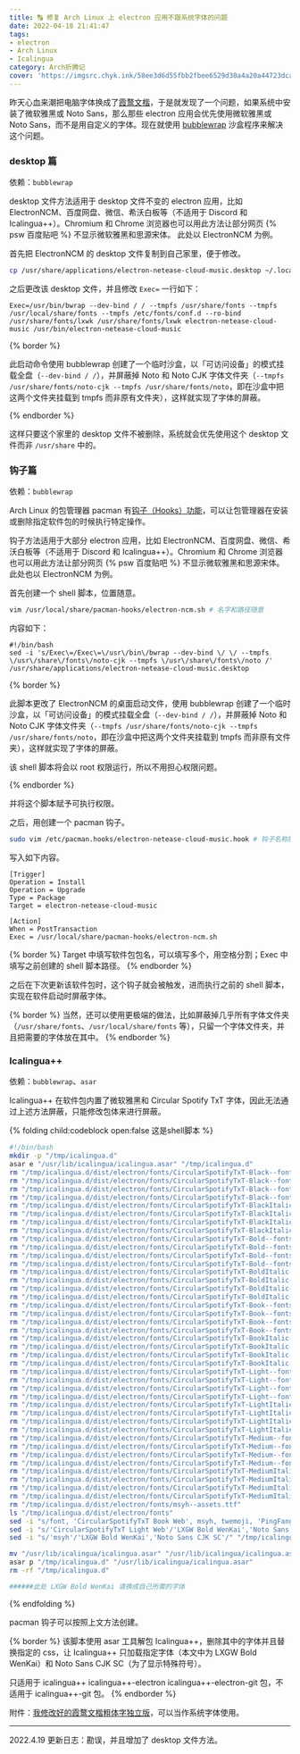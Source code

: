 ```yaml
---
title: 🔠 修复 Arch Linux 上 electron 应用不跟系统字体的问题
date: 2022-04-18 21:41:47
tags:
- electron
- Arch Linux
- Icalingua
category: Arch折腾记
cover: 'https://imgsrc.chyk.ink/58ee3d6d55fbb2fbee6529d30a4a20a44723dca1.webp'
---
```


昨天心血来潮把电脑字体换成了[霞鹜文楷](https://github.com/lxgw/LxgwWenKai)，于是就发现了一个问题，如果系统中安装了微软雅黑或 Noto Sans，那么那些 electron 应用会优先使用微软雅黑或 Noto Sans，而不是用自定义的字体。现在就使用 [bubblewrap](https://wiki.archlinux.org/title/Bubblewrap) 沙盒程序来解决这个问题。

### desktop 篇

依赖：`bubblewrap`

desktop 文件方法适用于 desktop 文件不变的 electron 应用，比如 ElectronNCM、百度网盘、微信、希沃白板等（不适用于 Discord 和 Icalingua++）。Chromium 和 Chrome 浏览器也可以用此方法让部分网页 {% psw 百度贴吧 %} 不显示微软雅黑和思源宋体。
此处以 ElectronNCM 为例。

首先把 ElectronNCM 的 desktop 文件复制到自己家里，便于修改。

```bash
cp /usr/share/applications/electron-netease-cloud-music.desktop ~/.local/share/applications/electron-netease-cloud-music.desktop
```

之后更改该 desktop 文件，并且修改 `Exec=` 一行如下：

```
Exec=/usr/bin/bwrap --dev-bind / / --tmpfs /usr/share/fonts --tmpfs /usr/local/share/fonts --tmpfs /etc/fonts/conf.d --ro-bind /usr/share/fonts/lxwk /usr/share/fonts/lxwk electron-netease-cloud-music /usr/bin/electron-netease-cloud-music
```

{% border %}

此启动命令使用 bubblewrap 创建了一个临时沙盒，以「可访问设备」的模式挂载全盘（``--dev-bind / /``），并屏蔽掉 Noto 和 Noto CJK 字体文件夹（``--tmpfs /usr/share/fonts/noto-cjk --tmpfs /usr/share/fonts/noto``，即在沙盒中把这两个文件夹挂载到 tmpfs 而非原有文件夹），这样就实现了字体的屏蔽。

{% endborder %}

这样只要这个家里的 desktop 文件不被删除，系统就会优先使用这个 desktop 文件而非 `/usr/share` 中的。

### 钩子篇

依赖：`bubblewrap`

Arch Linux 的包管理器 pacman 有[钩子（Hooks）功能](https://wiki.archlinux.org/title/Pacman_(%E7%AE%80%E4%BD%93%E4%B8%AD%E6%96%87)#Hooks)，可以让包管理器在安装或删除指定软件包的时候执行特定操作。

钩子方法适用于大部分 electron 应用，比如 ElectronNCM、百度网盘、微信、希沃白板等（不适用于 Discord 和 Icalingua++）。Chromium 和 Chrome 浏览器也可以用此方法让部分网页 {% psw 百度贴吧 %} 不显示微软雅黑和思源宋体。
此处也以 ElectronNCM 为例。

首先创建一个 shell 脚本，位置随意。

```bash
vim /usr/local/share/pacman-hooks/electron-ncm.sh # 名字和路径随意
```

内容如下：

```
#!/bin/bash
sed -i 's/Exec\=/Exec\=\/usr\/bin\/bwrap --dev-bind \/ \/ --tmpfs \/usr\/share\/fonts\/noto-cjk --tmpfs \/usr\/share\/fonts\/noto /' /usr/share/applications/electron-netease-cloud-music.desktop
```

{% border %}

此脚本更改了 ElectronNCM 的桌面启动文件，使用 bubblewrap 创建了一个临时沙盒，以「可访问设备」的模式挂载全盘（``--dev-bind / /``），并屏蔽掉 Noto 和 Noto CJK 字体文件夹（``--tmpfs /usr/share/fonts/noto-cjk --tmpfs /usr/share/fonts/noto``，即在沙盒中把这两个文件夹挂载到 tmpfs 而非原有文件夹），这样就实现了字体的屏蔽。

该 shell 脚本将会以 root 权限运行，所以不用担心权限问题。

{% endborder %}

并将这个脚本赋予可执行权限。

之后，用创建一个 pacman 钩子。

```bash
sudo vim /etc/pacman.hooks/electron-netease-cloud-music.hook # 钩子名称随意，不一定是包名
```

写入如下内容。

```
[Trigger]
Operation = Install
Operation = Upgrade
Type = Package
Target = electron-netease-cloud-music

[Action]
When = PostTransaction
Exec = /usr/local/share/pacman-hooks/electron-ncm.sh
```

{% border %}
Target 中填写软件包包名，可以填写多个，用空格分割；Exec 中填写之前创建的 shell 脚本路径。
{% endborder %}

之后在下次更新该软件包时，这个钩子就会被触发，进而执行之前的 shell 脚本，实现在软件启动时屏蔽字体。

{% border %}
当然，还可以使用更极端的做法，比如屏蔽掉几乎所有字体文件夹（`/usr/share/fonts`、`/usr/local/share/fonts` 等），只留一个字体文件夹，并且把需要的字体放在其中。
{% endborder %}

### Icalingua++

依赖：`bubblewrap`、`asar`

Icalingua++ 在软件包内置了微软雅黑和 Circular Spotify TxT 字体，因此无法通过上述方法屏蔽，只能修改包体来进行屏蔽。

{% folding child:codeblock open:false 这是shell脚本 %}

```bash
#!/bin/bash
mkdir -p "/tmp/icalingua.d"
asar e "/usr/lib/icalingua/icalingua.asar" "/tmp/icalingua.d"
rm "/tmp/icalingua.d/dist/electron/fonts/CircularSpotifyTxT-Black--fonts.eot"
rm "/tmp/icalingua.d/dist/electron/fonts/CircularSpotifyTxT-Black--fonts.ttf"
rm "/tmp/icalingua.d/dist/electron/fonts/CircularSpotifyTxT-Black--fonts.woff"
rm "/tmp/icalingua.d/dist/electron/fonts/CircularSpotifyTxT-Black--fonts.woff2"
rm "/tmp/icalingua.d/dist/electron/fonts/CircularSpotifyTxT-BlackItalic--fonts.eot"
rm "/tmp/icalingua.d/dist/electron/fonts/CircularSpotifyTxT-BlackItalic--fonts.ttf"
rm "/tmp/icalingua.d/dist/electron/fonts/CircularSpotifyTxT-BlackItalic--fonts.woff"
rm "/tmp/icalingua.d/dist/electron/fonts/CircularSpotifyTxT-BlackItalic--fonts.woff2"
rm "/tmp/icalingua.d/dist/electron/fonts/CircularSpotifyTxT-Bold--fonts.eot"
rm "/tmp/icalingua.d/dist/electron/fonts/CircularSpotifyTxT-Bold--fonts.ttf"
rm "/tmp/icalingua.d/dist/electron/fonts/CircularSpotifyTxT-Bold--fonts.woff"
rm "/tmp/icalingua.d/dist/electron/fonts/CircularSpotifyTxT-Bold--fonts.woff2"
rm "/tmp/icalingua.d/dist/electron/fonts/CircularSpotifyTxT-BoldItalic--fonts.eot"
rm "/tmp/icalingua.d/dist/electron/fonts/CircularSpotifyTxT-BoldItalic--fonts.ttf"
rm "/tmp/icalingua.d/dist/electron/fonts/CircularSpotifyTxT-BoldItalic--fonts.woff"
rm "/tmp/icalingua.d/dist/electron/fonts/CircularSpotifyTxT-BoldItalic--fonts.woff2"
rm "/tmp/icalingua.d/dist/electron/fonts/CircularSpotifyTxT-Book--fonts.eot"
rm "/tmp/icalingua.d/dist/electron/fonts/CircularSpotifyTxT-Book--fonts.ttf"
rm "/tmp/icalingua.d/dist/electron/fonts/CircularSpotifyTxT-Book--fonts.woff"
rm "/tmp/icalingua.d/dist/electron/fonts/CircularSpotifyTxT-Book--fonts.woff2"
rm "/tmp/icalingua.d/dist/electron/fonts/CircularSpotifyTxT-BookItalic--fonts.eot"
rm "/tmp/icalingua.d/dist/electron/fonts/CircularSpotifyTxT-BookItalic--fonts.ttf"
rm "/tmp/icalingua.d/dist/electron/fonts/CircularSpotifyTxT-BookItalic--fonts.woff"
rm "/tmp/icalingua.d/dist/electron/fonts/CircularSpotifyTxT-BookItalic--fonts.woff2"
rm "/tmp/icalingua.d/dist/electron/fonts/CircularSpotifyTxT-Light--fonts.eot"
rm "/tmp/icalingua.d/dist/electron/fonts/CircularSpotifyTxT-Light--fonts.ttf"
rm "/tmp/icalingua.d/dist/electron/fonts/CircularSpotifyTxT-Light--fonts.woff"
rm "/tmp/icalingua.d/dist/electron/fonts/CircularSpotifyTxT-Light--fonts.woff2"
rm "/tmp/icalingua.d/dist/electron/fonts/CircularSpotifyTxT-LightItalic--fonts.eot"
rm "/tmp/icalingua.d/dist/electron/fonts/CircularSpotifyTxT-LightItalic--fonts.ttf"
rm "/tmp/icalingua.d/dist/electron/fonts/CircularSpotifyTxT-LightItalic--fonts.woff"
rm "/tmp/icalingua.d/dist/electron/fonts/CircularSpotifyTxT-LightItalic--fonts.woff2"
rm "/tmp/icalingua.d/dist/electron/fonts/CircularSpotifyTxT-Medium--fonts.eot"
rm "/tmp/icalingua.d/dist/electron/fonts/CircularSpotifyTxT-Medium--fonts.ttf"
rm "/tmp/icalingua.d/dist/electron/fonts/CircularSpotifyTxT-Medium--fonts.woff"
rm "/tmp/icalingua.d/dist/electron/fonts/CircularSpotifyTxT-Medium--fonts.woff2"
rm "/tmp/icalingua.d/dist/electron/fonts/CircularSpotifyTxT-MediumItalic--fonts.eot"
rm "/tmp/icalingua.d/dist/electron/fonts/CircularSpotifyTxT-MediumItalic--fonts.ttf"
rm "/tmp/icalingua.d/dist/electron/fonts/CircularSpotifyTxT-MediumItalic--fonts.woff"
rm "/tmp/icalingua.d/dist/electron/fonts/CircularSpotifyTxT-MediumItalic--fonts.woff2"
rm "/tmp/icalingua.d/dist/electron/fonts/msyh--assets.ttf"
ls "/tmp/icalingua.d/dist/electron/fonts"
sed -i "s/font, 'CircularSpotifyTxT Book Web', msyh, twemoji, 'PingFang SC', /'LXGW Bold WenKai','Noto Sans CJK SC',/" "/tmp/icalingua.d/dist/electron/renderer.js"
sed -i "s/'CircularSpotifyTxT Light Web'/'LXGW Bold WenKai','Noto Sans CJK SC'/" "/tmp/icalingua.d/dist/electron/renderer.js"
sed -i "s/'msyh'/'LXGW Bold WenKai','Noto Sans CJK SC'/" "/tmp/icalingua.d/dist/electron/renderer.js"

mv "/usr/lib/icalingua/icalingua.asar" "/usr/lib/icalingua/icalingua.asar.bak"
asar p "/tmp/icalingua.d" "/usr/lib/icalingua/icalingua.asar"
rm -rf "/tmp/icalingua.d"

######此处 LXGW Bold WenKai 请换成自己所需的字体

```

{% endfolding %}

pacman 钩子可以按照上文方法创建。

{% border %}
该脚本使用 asar 工具解包 Icalingua++，删除其中的字体并且替换指定的 css，让 Icalingua++ 只加载指定字体（本文中为 LXGW Bold WenKai）和 Noto Sans CJK SC（为了显示特殊符号）。

只适用于 icalingua++ icalingua++-electron icalingua++-electron-git 包，不适用于 icalingua++-git 包。
{% endborder %}

附件：[我修改好的霞鹜文楷粗体字独立版](https://pan.yidaozhan.top/ali/%E6%9D%82%E4%B8%83%E6%9D%82%E5%85%AB/%E9%9C%9E%E9%B9%9C%E6%96%87%E6%A5%B7%E5%8A%A0%E7%B2%97%E7%8B%AC%E7%AB%8B%E7%89%88/)，可以当作系统字体使用。

---

2022.4.19 更新日志：勘误，并且增加了 desktop 文件方法。

